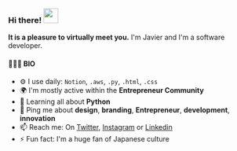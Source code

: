 ### Hi there! <img src="https://raw.githubusercontent.com/MartinHeinz/MartinHeinz/master/wave.gif" width="30px">
**It is a pleasure to virtually meet you.** I'm Javier and I'm a software developer. 


<!-- ##### NOW

- 🔭 I’m currently working on 
- 🌐 Crafting the
- 💅 Youtube
- 🎙 Podcast 
- 💬 Currently -->

#### 🙎🏻‍♂️ BIO

<!-- - 🏢  I'm currently working at **___**-->
- ⚙️  I use daily: `Notion`, `.aws`, `.py`, `.html`, `.css`
- 🌍  I'm mostly active within the **Entrepreneur Community**
- 🌱  Learning all about **Python**
- 💬  Ping me about **design**, **branding**, **Entrepreneur**, **development**, **innovation**
- 📫  Reach me: On [Twitter](https://twitter.com/jr31na), [Instagram](https://www.instagram.com/jr31na/) or [Linkedin](https://www.linkedin.com/in/jr31na/)
- ⚡️  Fun fact: I'm a huge fan of Japanese culture



<!-- Resources -->
<!-- Icons: https://simpleicons.org/ -->
<!-- GitHub Stats: https://github.com/anuraghazra/github-readme-stats -->
<!-- Emojis: https://emojipedia.org/emoji/ -->
<!-- HTML Emojis: https://www.fileformat.info/index.htm -->
<!-- Shields: https://shields.io/ -->
<!-- Awesome GitHub Profile README: https://github.com/abhisheknaiidu/awesome-github-profile-readme -->
